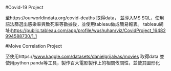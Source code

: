 #Covid-19 Project

至https://ourworldindata.org/covid-deaths 取得data，
並導入MS SQL，使用語法篩選出感染率與致死率等數據後，並使用tableau做成簡易報表。
tableau網址:https://public.tableau.com/app/profile/wushuhan/viz/CovidProject_16482994588730/1_1

#Moive Correlation Project

至使用https://www.kaggle.com/datasets/danielgrijalvas/movies 取得data
並使用python panda等工具，製作百大電影製作上的相關攸關性，並使其圖形化
